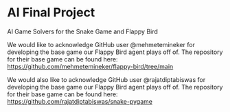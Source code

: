 # AI Final Project
AI Game Solvers for the Snake Game and Flappy Bird

We would like to acknowledge GitHub user @mehmetemineker for developing the base game our Flappy Bird agent plays off of. The repository for their base game can be found here: https://github.com/mehmetemineker/flappy-bird/tree/main

We would also like to acknowledge GitHub user @rajatdiptabiswas for developing the base game our Flappy Bird agent plays off of. The repository for their base game can be found here: https://github.com/rajatdiptabiswas/snake-pygame
